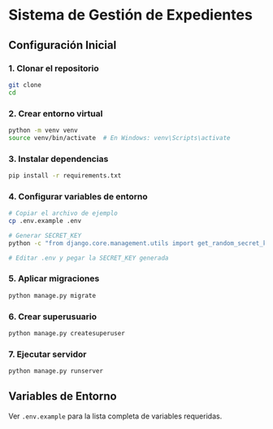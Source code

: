 # Sistema de Gestión de Expedientes

## Configuración Inicial

### 1. Clonar el repositorio
```bash
git clone 
cd 
```

### 2. Crear entorno virtual
```bash
python -m venv venv
source venv/bin/activate  # En Windows: venv\Scripts\activate
```

### 3. Instalar dependencias
```bash
pip install -r requirements.txt
```

### 4. Configurar variables de entorno
```bash
# Copiar el archivo de ejemplo
cp .env.example .env

# Generar SECRET_KEY
python -c "from django.core.management.utils import get_random_secret_key; print(get_random_secret_key())"

# Editar .env y pegar la SECRET_KEY generada
```

### 5. Aplicar migraciones
```bash
python manage.py migrate
```

### 6. Crear superusuario
```bash
python manage.py createsuperuser
```

### 7. Ejecutar servidor
```bash
python manage.py runserver
```

## Variables de Entorno

Ver `.env.example` para la lista completa de variables requeridas.

